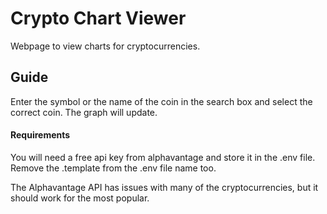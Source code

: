 # Crypto Chart Viewer
Webpage to view charts for cryptocurrencies.

## Guide
Enter the symbol or the name of the coin in the search box and select the correct coin. The graph will update.

#### Requirements
You will need a free api key from alphavantage and store it in the .env file. Remove the .template from the .env file name too.

The Alphavantage API has issues with many of the cryptocurrencies, but it should work for the most popular.
